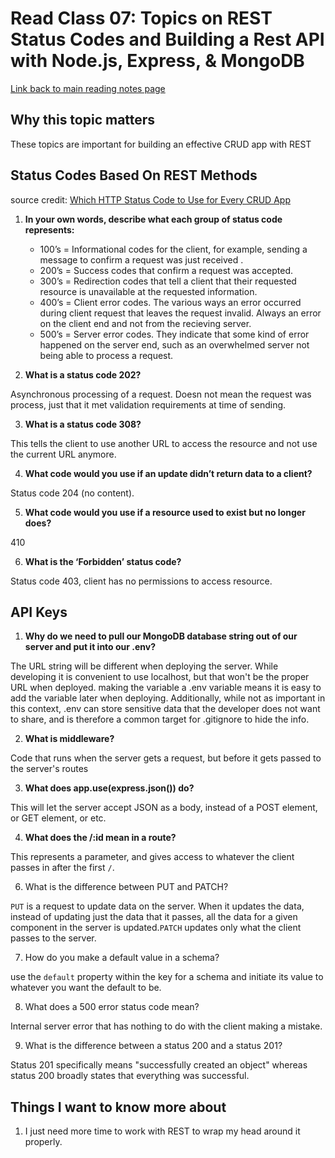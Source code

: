 # Read Class 07: Topics on REST Status Codes and Building a Rest API with Node.js, Express, & MongoDB
  [Link back to main reading notes page](https://julian-gallegos.github.io/reading-notes/)


## Why this topic matters

These topics are important for building an effective CRUD app with REST


## Status Codes Based On REST Methods

source credit: [Which HTTP Status Code to Use for Every CRUD App](https://www.moesif.com/blog/technical/api-design/Which-HTTP-Status-Code-To-Use-For-Every-CRUD-App/)
   
   
   1. **In your own words, describe what each group of status code represents:**

      - 100’s = Informational codes for the client, for example, sending a message to confirm a request was just received .
      - 200’s = Success codes that confirm a request was accepted.
      - 300’s = Redirection codes that tell a client that their requested resource is unavailable at the requested information.
      - 400’s = Client error codes. The various ways an error occurred during client request that leaves the request invalid. Always an error on the client end and not from the recieving server.
      - 500’s = Server error codes. They indicate that some kind of error happened on the server end, such as an overwhelmed server not being able to process a request.

   
   2. **What is a status code 202?**

Asynchronous processing of a request. Doesn not mean the request was process, just that it met validation requirements at time of sending.


   3. **What is a status code 308?**

This tells the client to use another URL to access the resource and not use the current URL anymore.


   4. **What code would you use if an update didn’t return data to a client?**
     
Status code 204 (no content).


   5. **What code would you use if a resource used to exist but no longer does?**
   
410
   
   
   6. **What is the ‘Forbidden’ status code?**
   
Status code 403, client has no permissions to access resource.
   
   
## API Keys

   1. **Why do we need to pull our MongoDB database string out of our server and put it into our .env?**

The URL string will be different when deploying the server. While developing it is convenient to use localhost, but that won't be the proper URL when deployed. making the variable a .env variable means it is easy to add the variable later when deploying.
Additionally, while not as important in this context, .env can store sensitive data that the developer does not want to share, and is therefore a common target for .gitignore to hide the info.

   2. **What is middleware?**

Code that runs when the server gets a request, but before it gets passed to the server's routes


   3. **What does app.use(express.json()) do?**
   
This will let the server accept JSON as a body, instead of a POST element, or GET element, or etc.

   
   4. **What does the /:id mean in a route?**

This represents a parameter, and gives access to whatever the client passes in after the first `/`.


   6. What is the difference between PUT and PATCH?

`PUT` is a request to update data on the server. When it updates the data, instead of updating just the data that it passes, all the data for a given component in the server is updated.`PATCH` updates only what the client passes to the server.


   7. How do you make a default value in a schema?

use the `default` property within the key for a schema and initiate its value to whatever you want the default to be.


   8. What does a 500 error status code mean?

Internal server error that has nothing to do with the client making a mistake.


   9. What is the difference between a status 200 and a status 201?

Status 201 specifically means "successfully created an object" whereas status 200 broadly states that everything was successful.


## Things I want to know more about
   1. I just need more time to work with REST to wrap my head around it properly.

